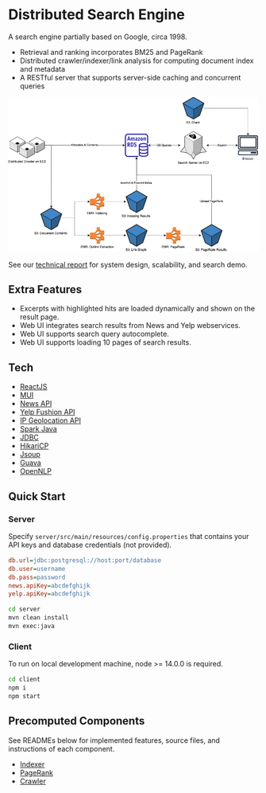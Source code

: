 # Distributed Search Engine
A search engine partially based on Google, circa 1998.
- Retrieval and ranking incorporates BM25 and PageRank
- Distributed crawler/indexer/link analysis for computing document index and metadata
- A RESTful server that supports server-side caching and concurrent queries

<img src="architecture.png" width="800"/>

See our [technical report](report.pdf) for system design, scalability, and search demo.

## Extra Features
- Excerpts with highlighted hits are loaded dynamically and shown on the result page.
- Web UI integrates search results from News and Yelp webservices.
- Web UI supports search query autocomplete.
- Web UI supports loading 10 pages of search results.

## Tech

- [ReactJS](https://reactjs.org/)
- [MUI](https://mui.com/)
- [News API](https://newsapi.org/)
- [Yelp Fushion API](https://www.yelp.com/developers/documentation/v3/get_started)
- [IP Geolocation API](https://ip-api.com/)
- [Spark Java](https://sparkjava.com/)
- [JDBC](https://mvnrepository.com/artifact/org.postgresql/postgresql)
- [HikariCP](https://github.com/brettwooldridge/HikariCP)
- [Jsoup](https://mvnrepository.com/artifact/org.jsoup/jsoup)
- [Guava](https://mvnrepository.com/artifact/com.google.guava/guava)
- [OpenNLP](https://opennlp.apache.org)

## Quick Start

### Server

Specify `server/src/main/resources/config.properties` that contains your API keys and database credentials (not provided).

```ini
db.url=jdbc:postgresql://host:port/database
db.user=username
db.pass=password
news.apiKey=abcdefghijk
yelp.apiKey=abcdefghijk
```

```sh
cd server
mvn clean install
mvn exec:java
```

### Client

To run on local development machine, node >= 14.0.0 is required.

```sh
cd client
npm i
npm start
```

## Precomputed Components
See READMEs below for implemented features, source files, and instructions of each component.

- [Indexer](indexer/README.md)
- [PageRank](pagerank/README.md)
- [Crawler](crawler/README.md)


